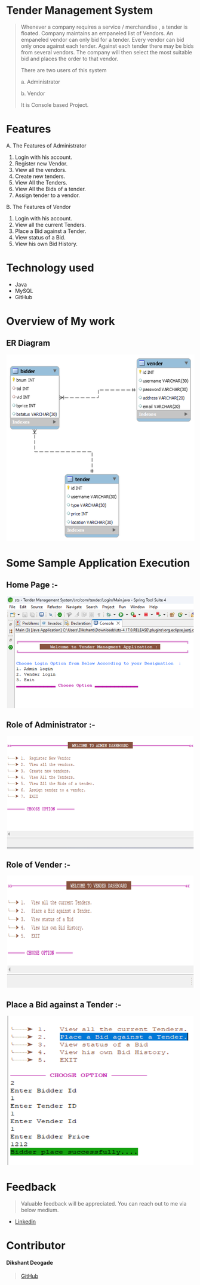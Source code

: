 # Tender Management System




> Whenever a company  requires a service / merchandise , a tender is floated. Company maintains an empaneled list of Vendors. An empaneled vendor can only bid for a tender. Every vendor can bid only once against   each tender. Against each tender there may be   bids from several vendors. The company will then select the most suitable bid and places the order to that vendor.
> 
> There are two users of this system 
>
> a.  Administrator 
> 
>b.   Vendor
>
>
>It is Console based Project.





# Features 

A. The Features of Administrator  

1. Login with his account.
2. Register new Vendor.
3. View all the vendors.
4. Create new tenders.
5. View All the Tenders.
6. View All the Bids of a tender.
7. Assign tender to a vendor.

B. The Features of Vendor

1. Login with his account.
1. View all the current Tenders.
2. Place a Bid against a Tender.
3. View status of a Bid.
4. View his own Bid History.




# Technology used 

- Java
- MySQL
- GitHub







# Overview of My work 

## **ER Diagram**

<p align="center">
  <img width="700" height="500" src="https://github.com/dikshant123321/Tender-Managment-System/blob/main/SB101_Project_Images-main/erDiagram.png?raw=true">
</p>





# Some Sample Application Execution

##  Home Page :-
<p align="center">
  <img width="500" height="300" src="https://github.com/dikshant123321/Tender-Managment-System/blob/main/SB101_Project_Images-main/HomePage.png?raw=true">
</p>

## Role of Administrator :- 
<p align="center">
  <img width="500" height="300" src="https://github.com/dikshant123321/Tender-Managment-System/blob/main/SB101_Project_Images-main/Admin%20Dashboard.png?raw=true">
</p>

## Role of Vender :- 
<p align="center">
  <img width="500" height="300" src="https://github.com/dikshant123321/Tender-Managment-System/blob/main/SB101_Project_Images-main/vender%20Dash%20Board.png?raw=true">
</p>

##  Place a Bid against a Tender :-
<p align="center">
  <img width="500" height="400" src="https://github.com/dikshant123321/Tender-Managment-System/blob/main/SB101_Project_Images-main/Screenshot%20(373).png?raw=true">
</p>



# Feedback
> Valuable feedback will be appreciated.
> You can reach out to me via below medium.


- [Linkedin](https://www.linkedin.com/in/dikshant-deogade-29ba82246/)
# Contributor
#### Dikshant Deogade
>[GitHub](https://github.com/dikshant123321)
